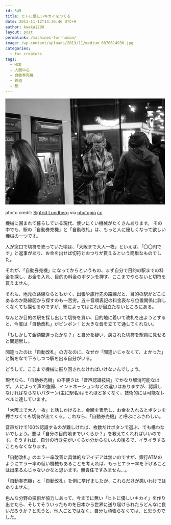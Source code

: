 ```yaml
---
id: 545
title: ヒトに優しいキカイをつくる
date: 2013-11-12T14:30:46 UTC+9
author: kwaka1208
layout: post
permalink: /machines-for-human/
image: /wp-content/uploads/2013/11/medium_6870614936.jpg
categories:
  - for creators
tags:
  - HCD
  - 人間中心
  - 自動券売機
  - 鉄道
  - 駅
---
```

![ticket](/assets/images/2013/11/medium_6870614936.jpg)

photo credit: [Sigfrid Lundberg](http://www.flickr.com/photos/sigfridlundberg/6870614936/) via [photopin](http://photopin.com) [cc](http://creativecommons.org/licenses/by-sa/2.0/)

機械に囲まれて暮らしている現代、使いにくい機械がたくさんあります。
その中でも、駅の「自動券売機」と「自動改札」は、もっと人に優しくなって欲しい機械の一つです。

人が窓口で切符を売っていた頃は、「大阪まで大人一枚」といえば、「〇〇円です」と返事があり、お金を出せば切符とおつりが貰えるという簡単なものでした。

それが、「自動券売機」になってからというもの、まず自分で目的の駅までの料金を探し、お金を入れ、目的の料金のボタンを押す、ここまでやらないと切符を買えません。

それも、地元の路線ならともかく、出張や旅行先の路線だと、目的の駅がどこにあるのか路線図から探すのも一苦労。五十音順表記の料金表なら位置関係に詳しくなくても探せるのですが、駅によってはこれが目立たないところにある。

なんとか目的の駅を探し出して切符を買い、目的地に着いて改札を出ようとすると、今度は「自動改札」がピンポン！と大きな音を立てて通してくれない。

「もしかして金額間違ったかな？」と自分を疑い、戻された切符を駅員に見せると問題無し。

間違ったのは「自動改札」の方なのに、なぜか「間違いじゃなくて、よかった」と胸をなで下ろしつつ駅を出る自分がいる。

どうして、ここまで機械に振り回されなければいけないんでしょう。

現代なら、「自動券売機」の不便さは「音声認識技術」でかなり解消可能なはず。
人によって声の強弱、イントネーションなどの違いはありますが、認識しなければならないパターン(主に駅名)はそれほど多くなく、技術的には可能なレベルに達しています。

「大阪まで大人一枚」と話しかけると、金額を表示し、お金を入れるとボタンを押さなくても切符が出てくる。これなら、「自動券売機」と呼ぶにふさわしい。

音声だけで100%認識するのが難しければ、枚数だけボタンで選ぶ、でも構わないでしょう。要は「自分の目的地までいくらか？」を教えてくれればいいのです。そうすれば、自分の行き先がいくらか分からない人の後ろで、イライラすることもなくなります。

「自動改札」のエラー率改善に具体的なアイデアは無いのですが、銀行ATMのようにエラー率の低い機械もあることを考えれば、もっとエラー率を下げることは出来るんじゃないかなと思います。無責任ですみません...。

「自動券売機」と「自動改札」を例に挙げましたが、これらだけが悪いわけではありません。

色んな分野の技術が協力しあって、今までに無い「ヒトに優しいキカイ」を作り出せたら、そしてそういったものを日本から世界に送り届けられたらどんなに良いだろうか？と思うと、他人ごとではなく、自分も頑張らなくては、と思うのでした。